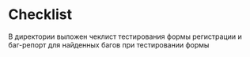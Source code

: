 # Checklist
В директории выложен чеклист тестирования формы регистрации и баг-репорт для найденных багов при тестировании формы
